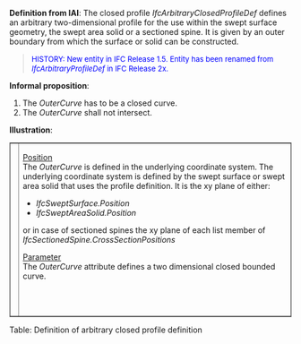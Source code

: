 ﻿**Definition
from IAI**: The closed profile _IfcArbitraryClosedProfileDef_ defines an arbitrary two-dimensional profile for the use within the swept surface geometry, the swept area solid or a sectioned spine. It is given by an outer boundary from which the surface or solid can be constructed.

> <font color="#0000ff" size="-1">HISTORY: New entity
in IFC Release 1.5. Entity has been renamed from <span style="font-style: italic;">IfcArbitraryProfileDef</span>
in IFC Release 2x.</font>

**Informal
proposition**:

1. The _OuterCurve_ has to be a closed curve.
2. The _OuterCurve_ shall not intersect.

**Illustration**:

<table style="width: 100%;" border="1" cellpadding="2" cellspacing="2" frame="border">
  <tbody>
    <tr>
      <td align="left" valign="top" width="420"><a href="drawings/IfcArbitraryProfileDef-Layout1.dwf"><img src="figures/ifcarbitraryprofiledef-layout1.gif" alt="arbitrary profile without boundaries" border="0" height="300" width="400"></a></td>
      <td style="width: 100%; vertical-align: top; text-align: left;">
      <p><u>Position</u>
      <br>
The <i>OuterCurve</i>
is defined in the underlying coordinate system. The underlying
coordinate system is defined by the swept surface or swept area solid
that uses the profile definition. It is the xy plane of either:</p>
      <ul>
        <li style="font-style: italic;">IfcSweptSurface.Position</li>
        <li style="font-style: italic;">IfcSweptAreaSolid.Position</li>
      </ul>
or in case of sectioned spines the xy plane of each list member of <span style="font-style: italic;">IfcSectionedSpine.CrossSectionPositions</span>
      <p><u>Parameter</u>
      <br>
The <i>OuterCurve</i>
attribute defines a two dimensional closed bounded curve.</p>
      </td>
    </tr>
  </tbody>
</table>

Table: Definition of arbitrary closed profile definition
